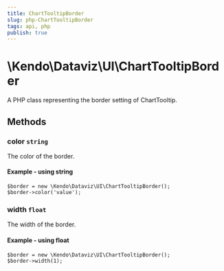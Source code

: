 ```yaml
---
title: ChartTooltipBorder
slug: php-ChartTooltipBorder
tags: api, php
publish: true
---
```


# \Kendo\Dataviz\UI\ChartTooltipBorder

A PHP class representing the border setting of ChartTooltip.


## Methods

### color `string`

The color of the border.


#### Example - using string
    $border = new \Kendo\Dataviz\UI\ChartTooltipBorder();
    $border->color('value');

### width `float`

The width of the border.


#### Example - using float
    $border = new \Kendo\Dataviz\UI\ChartTooltipBorder();
    $border->width(1);

